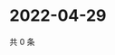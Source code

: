 # 2022-04-29

共 0 条

<!-- BEGIN WEIBO -->
<!-- 最后更新时间 Fri Apr 29 2022 02:25:39 GMT+0800 (China Standard Time) -->

<!-- END WEIBO -->
